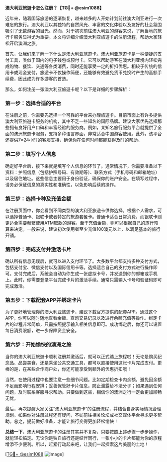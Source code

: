 **澳大利亚旅遊卡怎么注册？【TG💪+ @esim1088】**

近年来，随着国际旅游的逐渐恢复，越来越多的人开始计划前往澳大利亚进行一次难忘的旅行。澳大利亚以其独特的自然风光、丰富的文化体验以及友好的社会氛围吸引了无数游客的目光。然而，对于初次前往澳大利亚的游客来说，了解当地的旅行卡服务显得尤为重要。本文将详细介绍澳大利亚旅遊卡的注册流程，帮助大家轻松开启澳洲之旅。

首先，让我们来了解一下什么是澳大利亚旅遊卡。澳大利亚旅遊卡是一种便捷的支付工具，类似于国内的电子钱包或预付卡。它可以帮助游客在澳大利亚境内轻松完成购物、餐饮、交通等各类消费，同时还能享受一定的折扣优惠。相较于传统的信用卡或现金支付，旅遊卡不仅操作简便，还能够有效避免货币兑换时产生的高额手续费，因此成为许多游客的首选。

那么，如何注册一张澳大利亚旅遊卡呢？以下是详细的步骤解析：

### 第一步：选择合适的平台

在注册之前，你需要先选择一个可靠的平台来办理旅遊卡。目前市面上有许多提供澳大利亚旅遊卡服务的机构，其中不乏一些知名的国际品牌。建议大家优先选择那些拥有良好用户口碑和丰富经验的服务商。例如，某知名旅行服务平台就提供了全面的澳洲旅遊卡服务，支持多种语言界面，非常适合中国游客使用。此外，该平台还提供7×24小时的客服支持，确保你在任何时间都能获得及时的帮助。

### 第二步：填写个人信息

确定好平台后，接下来就是填写个人信息的环节了。通常情况下，你需要准备以下资料：护照信息（包括护照号码、有效期等）、联系方式（手机号码和邮箱地址）以及居住地址。这些信息主要用于身份验证，确保你的账户安全。在填写过程中，请务必保证信息的真实性和准确性，以免影响后续的操作。

### 第三步：选择卡种及充值金额

在注册页面中，你会看到不同类型的澳大利亚旅遊卡供你选择。根据个人需求，可以选择普通卡、银联卡或者特定的旅游套餐卡。普通卡适合日常消费，而银联卡则更适合需要频繁使用ATM取款的游客。至于充值金额，则可以根据自己的旅行预算来决定。一般来说，建议初次使用者至少充值100澳元以上，以满足基本的旅行开销。

### 第四步：完成支付并激活卡片

确认所有信息无误后，就可以进入支付环节了。大多数平台都支持多种支付方式，包括支付宝、微信支付以及国际信用卡等。选择适合自己的支付方式进行操作即可。支付完成后，系统会自动为你生成一张虚拟卡号，并发送到你的邮箱或手机上。此时，你需要登录平台完成卡片的激活手续。通常只需输入卡号和验证码即可完成激活。

### 第五步：下载配套APP并绑定卡片

为了更好地管理你的澳大利亚旅遊卡，建议下载官方提供的配套APP。通过这个APP，你可以随时随地查看余额、查询交易记录以及进行余额充值等操作。绑定卡片的过程非常简单，只需按照提示输入相关信息即可。成功绑定后，你还可以设置每日消费限额，进一步保障资金安全。

### 第六步：开始愉快的澳洲之旅

当你的澳大利亚旅遊卡顺利注册并激活后，就可以正式踏上旅程啦！无论是购买纪念品、品尝美食，还是乘坐公共交通工具，都可以直接使用这张卡片完成支付。更棒的是，在某些合作商户处，你还可能享受到额外的优惠折扣哦！

当然，在使用过程中也要注意一些细节问题。比如定期检查卡内余额，避免因余额不足而影响行程安排；妥善保管好卡片信息，防止泄露给不法分子；如果遇到任何问题，及时联系客服寻求帮助。只要做到这些，相信你的澳洲之行一定会更加顺畅无忧。

最后，再次提醒大家关注“澳大利亚旅遊卡”的注册流程，并结合自身实际情况合理规划。如果你对注册过程还有疑问，不妨前往相关论坛或社交媒体平台寻求更多帮助。总之，提前做好准备，才能让旅行变得更加轻松愉快！

**总结一下**，澳大利亚旅遊卡的注册其实并不复杂，只要按照上述步骤一步步操作，就能轻松搞定。无论你是独自旅行还是结伴同行，一张小小的卡片都能为你的旅程增添不少便利。所以，赶紧行动起来吧，让我们一起探索这片美丽的土地！

[[TG💪+ @esim1088](https://t.me/s/esim1088) ![Image](https://i.postimg.cc/4NQfJmqS/Snipaste-2025-05-13-00-14-12.png)]